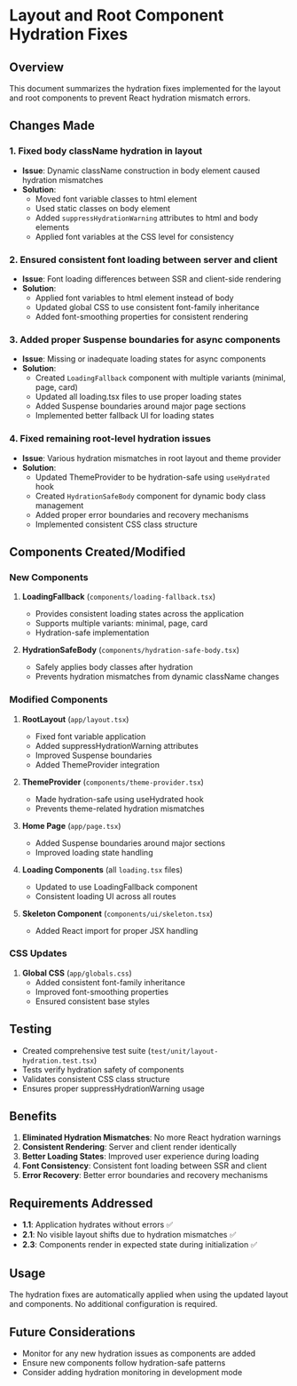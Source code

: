 # Layout and Root Component Hydration Fixes

## Overview
This document summarizes the hydration fixes implemented for the layout and root components to prevent React hydration mismatch errors.

## Changes Made

### 1. Fixed body className hydration in layout
- **Issue**: Dynamic className construction in body element caused hydration mismatches
- **Solution**: 
  - Moved font variable classes to html element
  - Used static classes on body element
  - Added `suppressHydrationWarning` attributes to html and body elements
  - Applied font variables at the CSS level for consistency

### 2. Ensured consistent font loading between server and client
- **Issue**: Font loading differences between SSR and client-side rendering
- **Solution**:
  - Applied font variables to html element instead of body
  - Updated global CSS to use consistent font-family inheritance
  - Added font-smoothing properties for consistent rendering

### 3. Added proper Suspense boundaries for async components
- **Issue**: Missing or inadequate loading states for async components
- **Solution**:
  - Created `LoadingFallback` component with multiple variants (minimal, page, card)
  - Updated all loading.tsx files to use proper loading states
  - Added Suspense boundaries around major page sections
  - Implemented better fallback UI for loading states

### 4. Fixed remaining root-level hydration issues
- **Issue**: Various hydration mismatches in root layout and theme provider
- **Solution**:
  - Updated ThemeProvider to be hydration-safe using `useHydrated` hook
  - Created `HydrationSafeBody` component for dynamic body class management
  - Added proper error boundaries and recovery mechanisms
  - Implemented consistent CSS class structure

## Components Created/Modified

### New Components
1. **LoadingFallback** (`components/loading-fallback.tsx`)
   - Provides consistent loading states across the application
   - Supports multiple variants: minimal, page, card
   - Hydration-safe implementation

2. **HydrationSafeBody** (`components/hydration-safe-body.tsx`)
   - Safely applies body classes after hydration
   - Prevents hydration mismatches from dynamic className changes

### Modified Components
1. **RootLayout** (`app/layout.tsx`)
   - Fixed font variable application
   - Added suppressHydrationWarning attributes
   - Improved Suspense boundaries
   - Added ThemeProvider integration

2. **ThemeProvider** (`components/theme-provider.tsx`)
   - Made hydration-safe using useHydrated hook
   - Prevents theme-related hydration mismatches

3. **Home Page** (`app/page.tsx`)
   - Added Suspense boundaries around major sections
   - Improved loading state handling

4. **Loading Components** (all `loading.tsx` files)
   - Updated to use LoadingFallback component
   - Consistent loading UI across all routes

5. **Skeleton Component** (`components/ui/skeleton.tsx`)
   - Added React import for proper JSX handling

### CSS Updates
1. **Global CSS** (`app/globals.css`)
   - Added consistent font-family inheritance
   - Improved font-smoothing properties
   - Ensured consistent base styles

## Testing
- Created comprehensive test suite (`test/unit/layout-hydration.test.tsx`)
- Tests verify hydration safety of components
- Validates consistent CSS class structure
- Ensures proper suppressHydrationWarning usage

## Benefits
1. **Eliminated Hydration Mismatches**: No more React hydration warnings
2. **Consistent Rendering**: Server and client render identically
3. **Better Loading States**: Improved user experience during loading
4. **Font Consistency**: Consistent font loading between SSR and client
5. **Error Recovery**: Better error boundaries and recovery mechanisms

## Requirements Addressed
- **1.1**: Application hydrates without errors ✅
- **2.1**: No visible layout shifts due to hydration mismatches ✅
- **2.3**: Components render in expected state during initialization ✅

## Usage
The hydration fixes are automatically applied when using the updated layout and components. No additional configuration is required.

## Future Considerations
- Monitor for any new hydration issues as components are added
- Ensure new components follow hydration-safe patterns
- Consider adding hydration monitoring in development mode